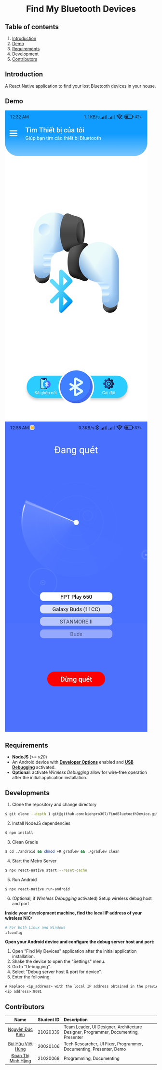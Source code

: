 
<h1 align="center">
    Find My Bluetooth Devices
</h1>

## Table of contents
1. [Introduction](#introduction)
2. [Demo](#demo)
3. [Requirements](#requirements)
4. [Development](#development)
5. [Contributors](#contributors)

## Introduction

A React Native application to find your lost Bluetooth devices in your house.

## Demo
![home](./docs/home.jpg "home") ![scan](./docs/rescan.jpg "scan")

## Requirements
- [**NodeJS**](https://nodejs.org/en/download/) (>= *v20*)
- An Android device with [**Developer Options**](https://developer.android.com/studio/debug/dev-options) enabled and [**USB Debugging**](https://developer.android.com/studio/debug/dev-options#Enable-debugging) activated.
- **Optional**: activate _Wireless Debugging_ allow for wire-free operation after the initial application installation.

## Developments
1. Clone the repository and change directory
```sh
$ git clone --depth 1 git@github.com:kienpro307/FindBluetoothDevice.git && cd ./FindBluetoothDevice
```

2. Install NodeJS dependencies
```sh
$ npm install
```

3. Clean Gradle
```sh
$ cd ./android && chmod +R gradlew && ./gradlew clean
```

4. Start the Metro Server
```sh
$ npx react-native start --reset-cache
```

5. Run Android
```sh
$ npx react-native run-android
```

6. (Optional, if _Wireless Debugging_ activated) Setup wireless debug host and port

**Inside your development machine, find the local IP address of your wireless NIC:**
```sh
# For both Linux and Windows
ifconfig
```

**Open your Android device and configure the debug server host and port:**

1. Open "Find My Devices" application after the initial application installation.
2. Shake the device to open the "Settings" menu.
3. Go to "Debugging".
4. Select "Debug server host & port for device".
5. Enter the following:
```txt
# Replace <ip_address> with the local IP address obtained in the previous step.
<ip address>:8081
```

## Contributors

|Name|Student ID|Description|
|:---:|:---:|:---|
|[Nguyễn Đức Kiên](https://github.com/kienpro307)|21020339|Team Leader, UI Designer, Architecture Designer, Programmer, Documenting, Presenter|
|[Bùi Hữu Việt Hùng](https://github.com/Silverbullet069)|20020106|Tech Researcher, UI Fixer, Programmer, Documenting, Presenter, Demo|
|[Đoàn Thị Minh Hằng](https://github.com/mhjame)|21020068|Programming, Documenting|





